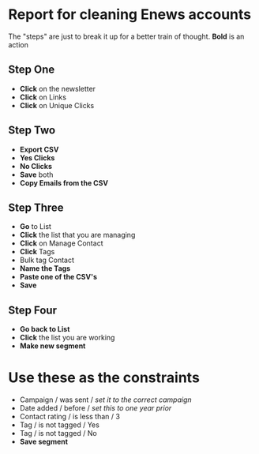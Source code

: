 # Report for cleaning Enews accounts

The "steps" are just to break it up for a better train of thought.
**Bold** is an action

## Step One

+ **Click** on the newsletter
+ **Click** on Links
+ **Click** on Unique Clicks

## Step Two

+ **Export CSV**
+ **Yes Clicks**
+ **No Clicks**
+ **Save** both
+ **Copy Emails from the CSV**

## Step Three

+ **Go** to List
+ **Click** the list that you are managing
+ **Click** on Manage Contact
+ **Click** Tags
+ Bulk tag Contact
+ **Name the Tags**
+ **Paste one of the CSV's**
+ **Save**

## Step Four

+ **Go back to List**
+ **Click** the list you are working
+ **Make new segment**

# Use these as the constraints

+ Campaign / was sent / *set it to the correct campaign*
+ Date added / before / *set this to one year prior*
+ Contact rating / is less than / 3
+ Tag / is not tagged / Yes
+ Tag / is not tagged / No
+ **Save segment**
